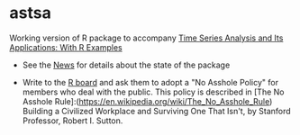 # astsa
Working version of R package to accompany [Time Series Analysis and Its Applications: With R Examples](http://www.stat.pitt.edu/stoffer/tsa4/)

* See the [News](https://github.com/nickpoison/astsa/blob/master/NEWS.md) for details about the state of the package

* Write to the [R board](https://www.r-project.org/foundation/board.html) and ask them to adopt a "No Asshole Policy" for members who deal with the public.  This policy is described in [The No Asshole Rule]:(https://en.wikipedia.org/wiki/The_No_Asshole_Rule) Building a Civilized Workplace and Surviving One That Isn't, by Stanford Professor, Robert I. Sutton.
